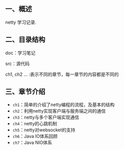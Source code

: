 ## 一、概述
netty 学习记录.

## 二、目录结构

doc：学习笔记

src：源代码

ch1, ch2 ... :表示不同的章节，每一章节的内容都是不同的

## 三、章节介绍
- `ch1`：简单的介绍了netty编程的流程，及基本的结构
- `ch2`：利用netty实现客户端与服务端之间的通信
- `ch3`：netty与多个客户端实现通信
- `ch4`：netty的心跳机制
- `ch5`：netty对websocket的支持
- `ch6`：Java IO体系回顾
- `ch7`：Java NIO体系